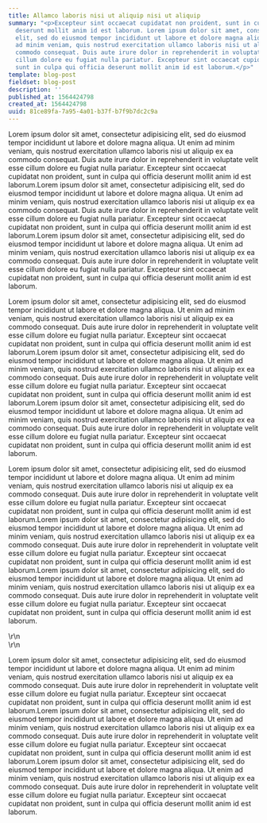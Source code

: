 ```yaml
---
title: Allamco laboris nisi ut aliquip nisi ut aliquip
summary: "<p>Excepteur sint occaecat cupidatat non proident, sunt in culpa qui officia
  deserunt mollit anim id est laborum. Lorem ipsum dolor sit amet, consectetur adipisicing
  elit, sed do eiusmod tempor incididunt ut labore et dolore magna aliqua. Ut enim
  ad minim veniam, quis nostrud exercitation ullamco laboris nisi ut aliquip ex ea
  commodo consequat. Duis aute irure dolor in reprehenderit in voluptate velit esse
  cillum dolore eu fugiat nulla pariatur. Excepteur sint occaecat cupidatat non proident,
  sunt in culpa qui officia deserunt mollit anim id est laborum.</p>"
template: blog-post
fieldset: blog-post
description: ''
published_at: 1564424798
created_at: 1564424798
uuid: 81ce89fa-7a95-4a01-b37f-b7f9b7dc2c9a
---
```

<p>Lorem ipsum dolor sit amet, consectetur adipisicing elit, sed do eiusmod
  tempor incididunt ut labore et dolore magna aliqua. Ut enim ad minim veniam, quis
  nostrud exercitation ullamco laboris nisi ut aliquip ex ea commodo consequat. Duis
  aute irure dolor in reprehenderit in voluptate velit esse cillum dolore eu fugiat
  nulla pariatur. Excepteur sint occaecat cupidatat non proident, sunt in culpa qui
  officia deserunt mollit anim id est laborum.Lorem ipsum dolor sit amet, consectetur
  adipisicing elit, sed do eiusmod tempor incididunt ut labore et dolore magna aliqua.
  Ut enim ad minim veniam, quis nostrud exercitation ullamco laboris nisi ut aliquip
  ex ea commodo consequat. Duis aute irure dolor in reprehenderit in voluptate velit
  esse cillum dolore eu fugiat nulla pariatur. Excepteur sint occaecat cupidatat non
  proident, sunt in culpa qui officia deserunt mollit anim id est laborum.Lorem ipsum
  dolor sit amet, consectetur adipisicing elit, sed do eiusmod tempor incididunt ut
  labore et dolore magna aliqua. Ut enim ad minim veniam, quis nostrud exercitation
  ullamco laboris nisi ut aliquip ex ea commodo consequat. Duis aute irure dolor in
  reprehenderit in voluptate velit esse cillum dolore eu fugiat nulla pariatur. Excepteur
  sint occaecat cupidatat non proident, sunt in culpa qui officia deserunt mollit
  anim id est laborum.</p>

 <p>Lorem ipsum dolor sit amet, consectetur adipisicing
  elit, sed do eiusmod tempor incididunt ut labore et dolore magna aliqua. Ut enim
  ad minim veniam, quis nostrud exercitation ullamco laboris nisi ut aliquip ex ea
  commodo consequat. Duis aute irure dolor in reprehenderit in voluptate velit esse
  cillum dolore eu fugiat nulla pariatur. Excepteur sint occaecat cupidatat non proident,
  sunt in culpa qui officia deserunt mollit anim id est laborum.Lorem ipsum dolor
  sit amet, consectetur adipisicing elit, sed do eiusmod tempor incididunt ut labore
  et dolore magna aliqua. Ut enim ad minim veniam, quis nostrud exercitation ullamco
  laboris nisi ut aliquip ex ea commodo consequat. Duis aute irure dolor in reprehenderit
  in voluptate velit esse cillum dolore eu fugiat nulla pariatur. Excepteur sint occaecat
  cupidatat non proident, sunt in culpa qui officia deserunt mollit anim id est laborum.Lorem
  ipsum dolor sit amet, consectetur adipisicing elit, sed do eiusmod tempor incididunt
  ut labore et dolore magna aliqua. Ut enim ad minim veniam, quis nostrud exercitation
  ullamco laboris nisi ut aliquip ex ea commodo consequat. Duis aute irure dolor in
  reprehenderit in voluptate velit esse cillum dolore eu fugiat nulla pariatur. Excepteur
  sint occaecat cupidatat non proident, sunt in culpa qui officia deserunt mollit
  anim id est laborum.</p>

<p>Lorem ipsum dolor sit amet, consectetur adipisicing
  elit, sed do eiusmod tempor incididunt ut labore et dolore magna aliqua. Ut enim
  ad minim veniam, quis nostrud exercitation ullamco laboris nisi ut aliquip ex ea
  commodo consequat. Duis aute irure dolor in reprehenderit in voluptate velit esse
  cillum dolore eu fugiat nulla pariatur. Excepteur sint occaecat cupidatat non proident,
  sunt in culpa qui officia deserunt mollit anim id est laborum.Lorem ipsum dolor
  sit amet, consectetur adipisicing elit, sed do eiusmod tempor incididunt ut labore
  et dolore magna aliqua. Ut enim ad minim veniam, quis nostrud exercitation ullamco
  laboris nisi ut aliquip ex ea commodo consequat. Duis aute irure dolor in reprehenderit
  in voluptate velit esse cillum dolore eu fugiat nulla pariatur. Excepteur sint occaecat
  cupidatat non proident, sunt in culpa qui officia deserunt mollit anim id est laborum.Lorem
  ipsum dolor sit amet, consectetur adipisicing elit, sed do eiusmod tempor incididunt
  ut labore et dolore magna aliqua. Ut enim ad minim veniam, quis nostrud exercitation
  ullamco laboris nisi ut aliquip ex ea commodo consequat. Duis aute irure dolor in
  reprehenderit in voluptate velit esse cillum dolore eu fugiat nulla pariatur. Excepteur
  sint occaecat cupidatat non proident, sunt in culpa qui officia deserunt mollit
  anim id est laborum.</p>\r\n<br>\r\n<p>Lorem ipsum dolor sit amet, consectetur adipisicing
  elit, sed do eiusmod tempor incididunt ut labore et dolore magna aliqua. Ut enim
  ad minim veniam, quis nostrud exercitation ullamco laboris nisi ut aliquip ex ea
  commodo consequat. Duis aute irure dolor in reprehenderit in voluptate velit esse
  cillum dolore eu fugiat nulla pariatur. Excepteur sint occaecat cupidatat non proident,
  sunt in culpa qui officia deserunt mollit anim id est laborum.Lorem ipsum dolor
  sit amet, consectetur adipisicing elit, sed do eiusmod tempor incididunt ut labore
  et dolore magna aliqua. Ut enim ad minim veniam, quis nostrud exercitation ullamco
  laboris nisi ut aliquip ex ea commodo consequat. Duis aute irure dolor in reprehenderit
  in voluptate velit esse cillum dolore eu fugiat nulla pariatur. Excepteur sint occaecat
  cupidatat non proident, sunt in culpa qui officia deserunt mollit anim id est laborum.Lorem
  ipsum dolor sit amet, consectetur adipisicing elit, sed do eiusmod tempor incididunt
  ut labore et dolore magna aliqua. Ut enim ad minim veniam, quis nostrud exercitation
  ullamco laboris nisi ut aliquip ex ea commodo consequat. Duis aute irure dolor in
  reprehenderit in voluptate velit esse cillum dolore eu fugiat nulla pariatur. Excepteur
  sint occaecat cupidatat non proident, sunt in culpa qui officia deserunt mollit
  anim id est laborum.</p>
